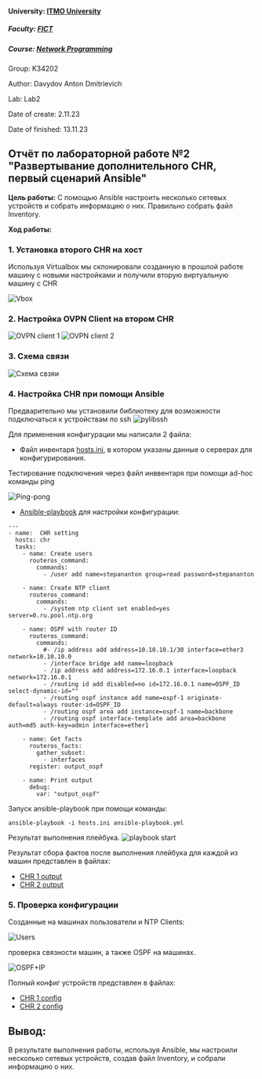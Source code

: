 #### University: [ITMO University](https://itmo.ru/ru/)
##### Faculty: [FICT](https://fict.itmo.ru)
##### Course: [Network Programming](https://itmo-ict-faculty.github.io/network-programming/)

Group: K34202

Author: Davydov Anton Dmitrievich

Lab: Lab2

Date of create: 2.11.23

Date of finished: 13.11.23

## Отчёт по лабораторной работе №2 "Развертывание дополнительного CHR, первый сценарий Ansible"

**Цель работы:** С помощью Ansible настроить несколько сетевых устройств и собрать информацию о них. Правильно собрать файл Inventory.

**Ход работы:**

### 1. Установка второго CHR на хост

Используя Virtualbox мы склонировали созданную в прошлой работе машину с новыми настройками и получили вторую виртуальную машину с CHR

![Vbox](./pictures/vbox.png)

### 2. Настройка OVPN Client на втором CHR

![OVPN client 1](./pictures/ovpn1.png)
![OVPN client 2](./pictures/ovpn2.png)

### 3. Схема связи

![Схема свзяи](./pictures/scheme.png)

### 4. Настройка CHR при помощи Ansible

Предварительно мы установили библиотеку для возможности подключаться к устройствам по ssh
![pylibssh](./pictures/pylibssh.png)

Для применения конфигурации мы написали 2 файла:
- Файл инвентаря [hosts.ini](https://github.com/Antoshik143/2023_2024-network_programming-k34202-davydov_a_d/blob/main/lab2/hosts.ini), в котором указаны данные о серверах для конфигурирования.

Тестирование подключения через файл инввентаря при помощи ad-hoc команды ping

![Ping-pong](./pictures/ping.png)

- [Ansible-playbook](https://github.com/Antoshik143/2023_2024-network_programming-k34202-davydov_a_d/blob/main/lab2/ansible-playbook.yml) для настройки конфигурации:
```
---
- name:  CHR setting
  hosts: chr
  tasks:
    - name: Create users
      routeros_command:
        commands: 
          - /user add name=stepananton group=read password=stepananton

    - name: Create NTP client
      routeros_command:
        commands:
          - /system ntp client set enabled=yes server=0.ru.pool.ntp.org
        
    - name: OSPF with router ID
      routeros_command:
        commands: 
          #- /ip address add address=10.10.10.1/30 interface=ether3 network=10.10.10.0
          - /interface bridge add name=loopback
          - /ip address add address=172.16.0.1 interface=loopback network=172.16.0.1
          - /routing id add disabled=no id=172.16.0.1 name=OSPF_ID select-dynamic-id=""
          - /routing ospf instance add name=ospf-1 originate-default=always router-id=OSPF_ID
          - /routing ospf area add instance=ospf-1 name=backbone
          - /routing ospf interface-template add area=backbone auth=md5 auth-key=admin interface=ether1

    - name: Get facts
      routeros_facts:
        gather_subset:
          - interfaces
      register: output_ospf

    - name: Print output
      debug:
        var: "output_ospf"
```

Запуск ansible-playbook при помощи команды:
```
ansible-playbook -i hosts.ini ansible-playbook.yml
```
Результат выполнения плейбука.
![playbook start](./pictures/playbookstart.png)

Результат сбора фактов после выполнения плейбука для каждой из машин представлен в файлах:
- [CHR 1 output](./configs/output_chr1.txt)
- [CHR 2 output](./configs/output_chr2.txt)

### 5. Проверка конфигурации

Созданные на машинах пользователи и NTP Clients:

![Users](./pictures/useradd.png)

проверка связности машин, а также OSPF на машинах.

![OSPF+IP](./pictures/ospf+ip.png)

Полный конфиг устройств представлен в файлах:

- [CHR 1 config](./configs/exp1.rsc)
- [CHR 2 config](./configs/exp2.rsc)


## Вывод:
В результате выполнения работы, используя Ansible, мы настроили несколько сетевых устройств, создав файл Inventory, и собрали информацию о них.
